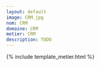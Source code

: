 ```yaml
---
layout: default
image: CRM.jpg
nom: CRM
domaine: CRM
metier: CRM
description: TODO
---
```

{% include template_metier.html %}